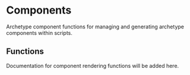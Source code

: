 # Components

Archetype component functions for managing and generating archetype components within scripts.

## Functions

Documentation for component rendering functions will be added here.